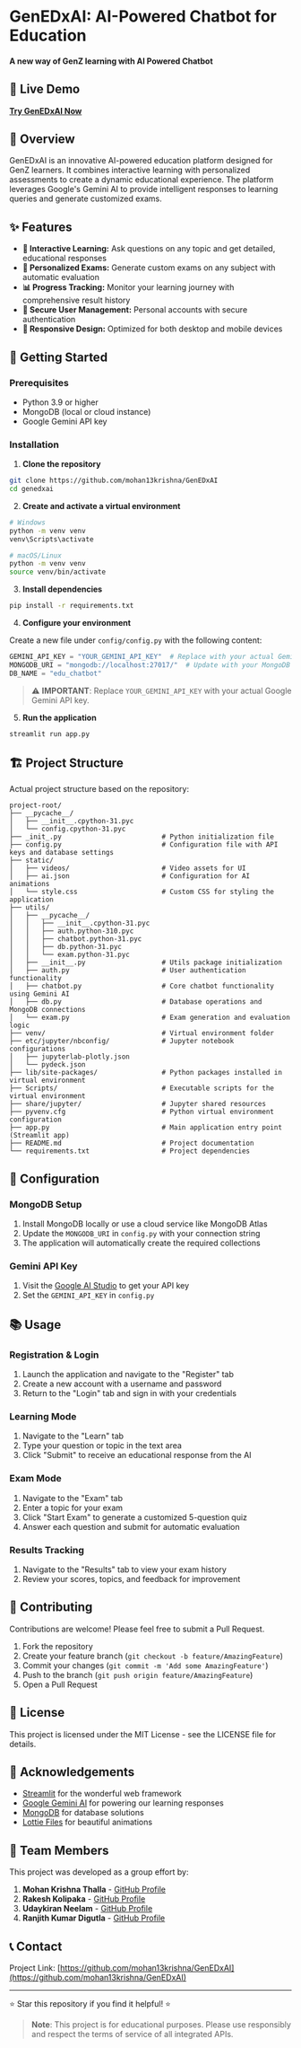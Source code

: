 # GenEDxAI: AI-Powered Chatbot for Education  
    
#### A new way of GenZ learning with AI Powered Chatbot      
             
## 🔗 Live Demo                      
**[Try GenEDxAI Now](https://genedxai.onrender.com)**                         
                                   
## 🤖 Overview                
        
GenEDxAI is an innovative AI-powered education platform designed for GenZ learners. It combines interactive learning with personalized assessments to create a dynamic educational experience. The platform leverages Google's Gemini AI to provide intelligent responses to learning queries and generate customized exams. 
   
          
## ✨ Features         
    
- **🧠 Interactive Learning:** Ask questions on any topic and get detailed, educational responses
- **📝 Personalized Exams:** Generate custom exams on any subject with automatic evaluation 
- **📊 Progress Tracking:** Monitor your learning journey with comprehensive result history
- **🔐 Secure User Management:** Personal accounts with secure authentication
- **📱 Responsive Design:** Optimized for both desktop and mobile devices

## 🚀 Getting Started

### Prerequisites

- Python 3.9 or higher
- MongoDB (local or cloud instance)
- Google Gemini API key

### Installation

1. **Clone the repository**

```bash
git clone https://github.com/mohan13krishna/GenEDxAI
cd genedxai
```

2. **Create and activate a virtual environment**

```bash
# Windows
python -m venv venv
venv\Scripts\activate

# macOS/Linux
python -m venv venv
source venv/bin/activate
```

3. **Install dependencies**

```bash
pip install -r requirements.txt
```

4. **Configure your environment**

Create a new file under `config/config.py` with the following content:

```python
GEMINI_API_KEY = "YOUR_GEMINI_API_KEY"  # Replace with your actual Gemini API key
MONGODB_URI = "mongodb://localhost:27017/"  # Update with your MongoDB connection string if using cloud
DB_NAME = "edu_chatbot"
```

> ⚠️ **IMPORTANT**: Replace `YOUR_GEMINI_API_KEY` with your actual Google Gemini API key.

5. **Run the application**

```bash
streamlit run app.py
```

## 🏗️ Project Structure

Actual project structure based on the repository:

```
project-root/
├── __pycache__/
│   ├── __init__.cpython-31.pyc
│   └── config.cpython-31.pyc
├── _init_.py                         # Python initialization file
├── config.py                         # Configuration file with API keys and database settings
├── static/
│   ├── videos/                       # Video assets for UI
│   ├── ai.json                       # Configuration for AI animations
│   └── style.css                     # Custom CSS for styling the application
├── utils/
│   ├── __pycache__/
│   │   ├── __init__.cpython-31.pyc
│   │   ├── auth.python-310.pyc
│   │   ├── chatbot.python-31.pyc
│   │   ├── db.python-31.pyc
│   │   └── exam.python-31.pyc
│   ├── __init__.py                   # Utils package initialization
│   ├── auth.py                       # User authentication functionality
│   ├── chatbot.py                    # Core chatbot functionality using Gemini AI
│   ├── db.py                         # Database operations and MongoDB connections
│   └── exam.py                       # Exam generation and evaluation logic
├── venv/                             # Virtual environment folder
├── etc/jupyter/nbconfig/             # Jupyter notebook configurations
│   ├── jupyterlab-plotly.json
│   └── pydeck.json
├── lib/site-packages/                # Python packages installed in virtual environment
├── Scripts/                          # Executable scripts for the virtual environment
├── share/jupyter/                    # Jupyter shared resources
├── pyvenv.cfg                        # Python virtual environment configuration
├── app.py                            # Main application entry point (Streamlit app)
├── README.md                         # Project documentation
└── requirements.txt                  # Project dependencies
```

## 🔧 Configuration

### MongoDB Setup

1. Install MongoDB locally or use a cloud service like MongoDB Atlas
2. Update the `MONGODB_URI` in `config.py` with your connection string
3. The application will automatically create the required collections

### Gemini API Key

1. Visit the [Google AI Studio](https://ai.google.dev/) to get your API key
2. Set the `GEMINI_API_KEY` in `config.py`

## 📚 Usage

### Registration & Login

1. Launch the application and navigate to the "Register" tab
2. Create a new account with a username and password
3. Return to the "Login" tab and sign in with your credentials

### Learning Mode

1. Navigate to the "Learn" tab
2. Type your question or topic in the text area
3. Click "Submit" to receive an educational response from the AI

### Exam Mode

1. Navigate to the "Exam" tab
2. Enter a topic for your exam
3. Click "Start Exam" to generate a customized 5-question quiz
4. Answer each question and submit for automatic evaluation

### Results Tracking

1. Navigate to the "Results" tab to view your exam history
2. Review your scores, topics, and feedback for improvement

## 🤝 Contributing

Contributions are welcome! Please feel free to submit a Pull Request.

1. Fork the repository
2. Create your feature branch (`git checkout -b feature/AmazingFeature`)
3. Commit your changes (`git commit -m 'Add some AmazingFeature'`)
4. Push to the branch (`git push origin feature/AmazingFeature`)
5. Open a Pull Request

## 📄 License

This project is licensed under the MIT License - see the LICENSE file for details.

## 👏 Acknowledgements

- [Streamlit](https://streamlit.io/) for the wonderful web framework
- [Google Gemini AI](https://ai.google.dev/) for powering our learning responses
- [MongoDB](https://www.mongodb.com/) for database solutions
- [Lottie Files](https://lottiefiles.com/) for beautiful animations

## 👥 Team Members

This project was developed as a group effort by:

1. **Mohan Krishna Thalla** - [GitHub Profile](https://github.com/mohan13krishna)
2. **Rakesh Kolipaka** - [GitHub Profile](https://github.com/rakeshkolipakaace)
3. **Udaykiran Neelam** - [GitHub Profile](https://github.com/udaykiran2102)
4. **Ranjith Kumar Digutla** - [GitHub Profile](https://github.com/ranjith93250)

## 📞 Contact

Project Link: [https://github.com/mohan13krishna/GenEDxAI](https://github.com/mohan13krishna/GenEDxAI)

---

⭐ Star this repository if you find it helpful! ⭐

> **Note**: This project is for educational purposes. Please use responsibly and respect the terms of service of all integrated APIs.
